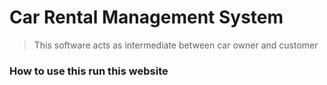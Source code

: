 # Car Rental Management System

> This  software acts as intermediate between car owner and customer


### How to use this run this website
